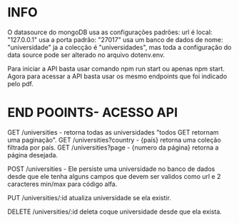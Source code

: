 # INFO

O datasource do mongoDB usa as configurações padrões:  url é local: "127.0.0.1" usa a porta padrão: "27017" usa um banco de dados de nome: "universidade" ja a colecção é "universidades", mas toda a configuração do data source pode ser alterado no arquivo dotenv.env.

Para iniciar a API basta usar comando npm run start ou apenas npm start. Agora para acessar a API basta usar os mesmo endpoints que foi indicado pelo pdf.


# END POOINTS- ACESSO API

GET /universities - retorna todas as universidades "todos GET retornam uma paginação". GET /universities?country - {país} retorna uma coleção filtrada por país. GET /universities?page - {numero da página} retorna a página desejada.

POST /universities - Ele persiste uma universidade no banco de dados desde que ele tenha alguns campos que devem ser validos como url e 2 caracteres min/max para código alfa.

PUT /universities/:id atualiza universidade se ela existir.

DELETE /universities/:id deleta coque universidade desde que ela exista.



 